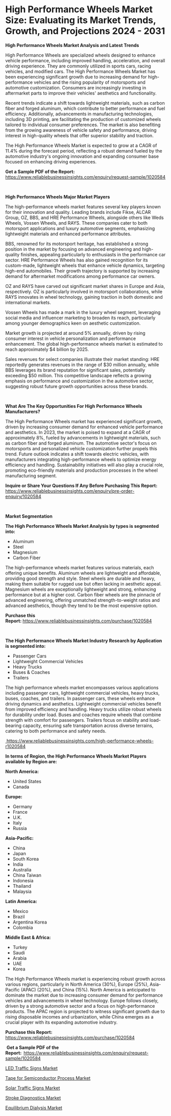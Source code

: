 <p><h1>High Performance Wheels Market Size: Evaluating its Market Trends, Growth, and Projections 2024 - 2031</h1></p><p><strong>High Performance Wheels Market Analysis and Latest Trends</strong></p>
<p><p>High Performance Wheels are specialized wheels designed to enhance vehicle performance, including improved handling, acceleration, and overall driving experience. They are commonly utilized in sports cars, racing vehicles, and modified cars. The High Performance Wheels Market has been experiencing significant growth due to increasing demand for high-performance vehicles and the rising popularity of motorsports and automotive customization. Consumers are increasingly investing in aftermarket parts to improve their vehicles' aesthetics and functionality.</p><p>Recent trends indicate a shift towards lightweight materials, such as carbon fiber and forged aluminum, which contribute to better performance and fuel efficiency. Additionally, advancements in manufacturing technologies, including 3D printing, are facilitating the production of customized wheels tailored to individual consumer preferences. The market is also benefiting from the growing awareness of vehicle safety and performance, driving interest in high-quality wheels that offer superior stability and traction.</p><p>The High Performance Wheels Market is expected to grow at a CAGR of 11.4% during the forecast period, reflecting a robust demand fueled by the automotive industry's ongoing innovation and expanding consumer base focused on enhancing driving experiences.</p></p>
<p><strong>Get a Sample PDF of the Report:&nbsp;</strong> <a href="https://www.reliablebusinessinsights.com/enquiry/request-sample/1020584?utm_campaign=1138&utm_medium=2&utm_source=Github&utm_content=ia&utm_term=02112024&utm_id=high-performance-wheels">https://www.reliablebusinessinsights.com/enquiry/request-sample/1020584</a></p>
<p>&nbsp;</p>
<p><strong>High Performance Wheels Major Market Players</strong></p>
<p><p>The high-performance wheels market features several key players known for their innovation and quality. Leading brands include Fikse, ALCAR Group, OZ, BBS, and HRE Performance Wheels, alongside others like Weds Wheels, Vossen Wheels, and RAYS. These companies cater to both motorsport applications and luxury automotive segments, emphasizing lightweight materials and enhanced performance attributes.</p><p>BBS, renowned for its motorsport heritage, has established a strong position in the market by focusing on advanced engineering and high-quality finishes, appealing particularly to enthusiasts in the performance car sector. HRE Performance Wheels has also gained recognition for its custom-made, lightweight wheels that enhance vehicle dynamics, targeting high-end automobiles. Their growth trajectory is supported by increasing demand for aftermarket modifications among performance car owners.</p><p>OZ and RAYS have carved out significant market shares in Europe and Asia, respectively. OZ is particularly involved in motorsport collaborations, while RAYS innovates in wheel technology, gaining traction in both domestic and international markets.</p><p>Vossen Wheels has made a mark in the luxury wheel segment, leveraging social media and influencer marketing to broaden its reach, particularly among younger demographics keen on aesthetic customization. </p><p>Market growth is projected at around 5% annually, driven by rising consumer interest in vehicle personalization and performance enhancement. The global high-performance wheels market is estimated to reach approximately $4 billion by 2025.</p><p>Sales revenues for select companies illustrate their market standing: HRE reportedly generates revenues in the range of $30 million annually, while BBS leverages its brand reputation for significant sales, potentially exceeding $50 million. This competitive landscape reflects a growing emphasis on performance and customization in the automotive sector, suggesting robust future growth opportunities across these brands.</p></p>
<p>&nbsp;</p>
<p><strong>What Are The Key Opportunities For High Performance Wheels Manufacturers?</strong></p>
<p><p>The High Performance Wheels market has experienced significant growth, driven by increasing consumer demand for enhanced vehicle performance and aesthetics. In 2023, the market is poised to expand at a CAGR of approximately 8%, fueled by advancements in lightweight materials, such as carbon fiber and forged aluminum. The automotive sector's focus on motorsports and personalized vehicle customization further propels this trend. Future outlook indicates a shift towards electric vehicles, with manufacturers integrating high-performance wheels to optimize energy efficiency and handling. Sustainability initiatives will also play a crucial role, promoting eco-friendly materials and production processes in the wheel manufacturing segment.</p></p>
<p><strong>Inquire or Share Your Questions If Any Before Purchasing This Report:</strong> <a href="https://www.reliablebusinessinsights.com/enquiry/pre-order-enquiry/1020584?utm_campaign=1138&utm_medium=2&utm_source=Github&utm_content=ia&utm_term=02112024&utm_id=high-performance-wheels">https://www.reliablebusinessinsights.com/enquiry/pre-order-enquiry/1020584</a></p>
<p>&nbsp;</p>
<p><strong>Market Segmentation</strong></p>
<p><strong>The High Performance Wheels Market Analysis by types is segmented into:</strong></p>
<p><ul><li>Aluminum</li><li>Steel</li><li>Magnesium</li><li>Carbon Fiber</li></ul></p>
<p><p>The high-performance wheels market features various materials, each offering unique benefits. Aluminum wheels are lightweight and affordable, providing good strength and style. Steel wheels are durable and heavy, making them suitable for rugged use but often lacking in aesthetic appeal. Magnesium wheels are exceptionally lightweight and strong, enhancing performance but at a higher cost. Carbon fiber wheels are the pinnacle of advanced engineering, offering unmatched strength-to-weight ratios and advanced aesthetics, though they tend to be the most expensive option.</p></p>
<p><strong>Purchase this Report:&nbsp;</strong><a href="https://www.reliablebusinessinsights.com/purchase/1020584?utm_campaign=1138&utm_medium=2&utm_source=Github&utm_content=ia&utm_term=02112024&utm_id=high-performance-wheels">https://www.reliablebusinessinsights.com/purchase/1020584</a></p>
<p>&nbsp;</p>
<p><strong>The High Performance Wheels Market Industry Research by Application is segmented into:</strong></p>
<p><ul><li>Passenger Cars</li><li>Lightweight Commercial Vehicles</li><li>Heavy Trucks</li><li>Buses & Coaches</li><li>Trailers</li></ul></p>
<p><p>The high performance wheels market encompasses various applications including passenger cars, lightweight commercial vehicles, heavy trucks, buses, coaches, and trailers. In passenger cars, these wheels enhance driving dynamics and aesthetics. Lightweight commercial vehicles benefit from improved efficiency and handling. Heavy trucks utilize robust wheels for durability under load. Buses and coaches require wheels that combine strength with comfort for passengers. Trailers focus on stability and load-bearing capacity, ensuring safe transportation across diverse terrains, catering to both performance and safety needs.</p></p>
<p><a href="https://www.reliablebusinessinsights.com/high-performance-wheels-r1020584?utm_campaign=1138&utm_medium=2&utm_source=Github&utm_content=ia&utm_term=02112024&utm_id=high-performance-wheels">&nbsp;https://www.reliablebusinessinsights.com/high-performance-wheels-r1020584</a></p>
<p><strong>In terms of Region, the High Performance Wheels Market Players available by Region are:</strong></p>
<p>
    <p> <strong> North America: </strong>
        <ul>
            <li>United States</li>
            <li>Canada</li>
        </ul>
        </p> 
    <p> <strong> Europe: </strong>
        <ul>
            <li>Germany</li>
            <li>France</li>
            <li>U.K.</li>
            <li>Italy</li>
            <li>Russia</li>
        </ul>
        </p> 
    <p> <strong> Asia-Pacific: </strong>
        <ul>
            <li>China</li>
            <li>Japan</li>
            <li>South Korea</li>
            <li>India</li>
            <li>Australia</li>
            <li>China Taiwan</li>
            <li>Indonesia</li>
            <li>Thailand</li>
            <li>Malaysia</li>
        </ul>
        </p> 
    <p> <strong> Latin America: </strong>
        <ul>
            <li>Mexico</li>
            <li>Brazil</li>
            <li>Argentina Korea</li>
            <li>Colombia</li>
        </ul>
        </p> 
    <p> <strong> Middle East & Africa: </strong>
        <ul>
            <li>Turkey</li>
            <li>Saudi</li>
            <li>Arabia</li>
            <li>UAE</li>
            <li>Korea</li>
        </ul>
    </p>
    </p>
<p><p>The High Performance Wheels market is experiencing robust growth across various regions, particularly in North America (30%), Europe (25%), Asia-Pacific (APAC) (20%), and China (15%). North America is anticipated to dominate the market due to increasing consumer demand for performance vehicles and advancements in wheel technology. Europe follows closely, driven by a strong automotive sector and a focus on high-performance products. The APAC region is projected to witness significant growth due to rising disposable incomes and urbanization, while China emerges as a crucial player with its expanding automotive industry.</p></p>
<p><strong>Purchase this Report: </strong><a href="https://www.reliablebusinessinsights.com/purchase/1020584?utm_campaign=1138&utm_medium=2&utm_source=Github&utm_content=ia&utm_term=02112024&utm_id=high-performance-wheels">https://www.reliablebusinessinsights.com/purchase/1020584</a></p>
<p>&nbsp;<strong>Get a Sample PDF of the Report:&nbsp;&nbsp;</strong><a href="https://www.reliablebusinessinsights.com/enquiry/request-sample/1020584?utm_campaign=1138&utm_medium=2&utm_source=Github&utm_content=ia&utm_term=02112024&utm_id=high-performance-wheels">https://www.reliablebusinessinsights.com/enquiry/request-sample/1020584</a></p>
<p><strong></strong></p>
<p><p><a href="https://github.com/mynearvphamillwd7/Market-Research-Report-List-1/blob/main/led-traffic-signs-market.md?utm_campaign=1138&utm_medium=2&utm_source=Github&utm_content=ia&utm_term=02112024&utm_id=high-performance-wheels">LED Traffic Signs Market</a></p><p><a href="https://www.linkedin.com/pulse/tape-semiconductor-process-market-size-share-trends-analysis-dxkoc?utm_campaign=1138&utm_medium=2&utm_source=Github&utm_content=ia&utm_term=02112024&utm_id=high-performance-wheels">Tape for Semiconductor Process Market</a></p><p><a href="https://github.com/khloet8sawender/Market-Research-Report-List-1/blob/main/solar-traffic-signs-market.md?utm_campaign=1138&utm_medium=2&utm_source=Github&utm_content=ia&utm_term=02112024&utm_id=high-performance-wheels">Solar Traffic Signs Market</a></p><p><a href="https://issuu.com/reportprime-2/docs/stroke-diagnostics-market-size-2030_01c9c78441edc1?utm_campaign=1138&utm_medium=2&utm_source=Github&utm_content=ia&utm_term=02112024&utm_id=high-performance-wheels">Stroke Diagnostics Market</a></p><p><a href="https://issuu.com/reportprime-2/docs/equilibrium-dialysis-market-size-20_29d9d2a8a48aa1?utm_campaign=1138&utm_medium=2&utm_source=Github&utm_content=ia&utm_term=02112024&utm_id=high-performance-wheels">Equilibrium Dialysis Market</a></p></p>